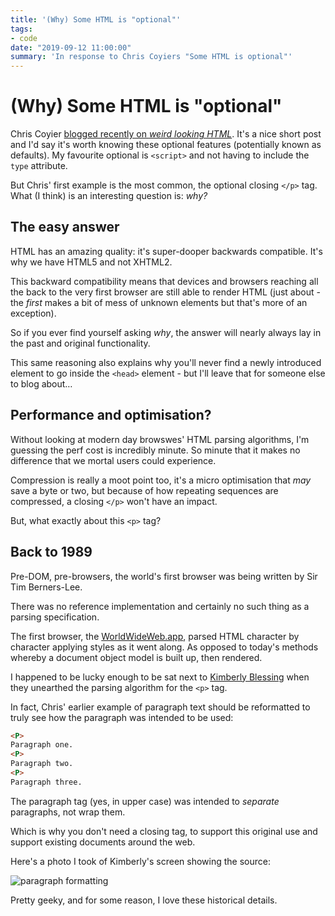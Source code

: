 ```yaml
---
title: '(Why) Some HTML is "optional"'
tags:
- code
date: "2019-09-12 11:00:00"
summary: 'In response to Chris Coyiers "Some HTML is optional"'
---
```


# (Why) Some HTML is "optional"

Chris Coyier [blogged recently on _weird looking HTML_](https://css-tricks.com/some-html-is-optional/). It's a nice short post and I'd say it's worth knowing these optional features (potentially known as defaults). My favourite optional is `<script>` and not having to include the `type` attribute.

But Chris' first example is the most common, the optional closing `</p>` tag. What (I think) is an interesting question is: _why?_

<!--more-->

## The easy answer

HTML has an amazing quality: it's super-dooper backwards compatible. It's why we have HTML5 and not XHTML2.

This backward compatibility means that devices and browsers reaching all the back to the very first browser are still able to render HTML (just about - the _first_ makes a bit of mess of unknown elements but that's more of an exception).

So if you ever find yourself asking *why*, the answer will nearly always lay in the past and original functionality.

This same reasoning also explains why you'll never find a newly introduced element to go inside the `<head>` element - but I'll leave that for <span title="Remy hereby challenges Jeremy Keith">someone else</span> to blog about…

## Performance and optimisation?

Without looking at modern day browswes' HTML parsing algorithms, I'm guessing the perf cost is incredibly minute. So minute that it makes no difference that we mortal users could experience.

Compression is really a moot point too, it's a micro optimisation that _may_ save a byte or two, but because of how repeating sequences are compressed, a closing `</p>` won't have an impact.

But, what exactly about this `<p>` tag?

## Back to 1989

Pre-DOM, pre-browsers, the world's first browser was being written by Sir Tim Berners-Lee.

There was no reference implementation and certainly no such thing as a parsing specification.

The first browser, the [WorldWideWeb.app](https://worldwideweb.cern.ch), parsed HTML character by character applying styles as it went along. As opposed to today's methods whereby a document object model is built up, then rendered.

I happened to be lucky enough to be sat next to [Kimberly Blessing](https://www.kimberlyblessing.com/) when they unearthed the parsing algorithm for the `<p>` tag.

In fact, Chris' earlier example of paragraph text should be reformatted to truly see how the paragraph was intended to be used:

```html
<P>
Paragraph one.
<P>
Paragraph two.
<P>
Paragraph three.
```

The paragraph tag (yes, in upper case) was intended to _separate_ paragraphs, not wrap them.

Which is why you don't need a closing tag, to support this original use and support existing documents around the web.

Here's a photo I took of Kimberly's screen showing the source:

![paragraph formatting](/images/p-tag.jpg)

Pretty geeky, and for some reason, I love these historical details.
